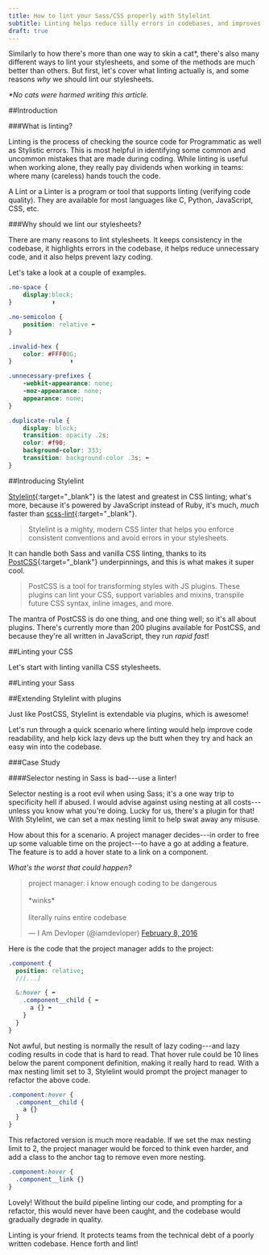```yaml
---
title: How to lint your Sass/CSS properly with Stylelint
subtitle: Linting helps reduce silly errors in codebases, and improves coding quality by enforcing good coding rules, and practices.
draft: true
---
```


Similarly to how there's more than one way to skin a cat\*, there's also many different ways to lint your stylesheets, and some of the methods are much better than others. But first, let's cover what linting actually is, and some reasons *why* we should lint our stylesheets.

*\*No cats were harmed writing this article.*


<!--more-->

##Introduction

###What is linting?

Linting is the process of checking the source code for Programmatic as well as Stylistic errors. This is most helpful in identifying some common and uncommon mistakes that are made during coding. While linting is useful when working alone, they really pay dividends when working in teams: where many (careless) hands touch the code.

A Lint or a Linter is a program or tool that supports linting (verifying code quality). They are available for most languages like C, Python, JavaScript, CSS,  etc.

###Why should we lint our stylesheets?

There are many reasons to lint stylesheets. It keeps consistency in the codebase, it highlights errors in the codebase, it helps reduce unnecessary code, and it also helps prevent lazy coding.

Let's take a look at a couple of examples.

~~~css
.no-space {
    display:block;
}           ⬆
~~~

~~~css
.no-semicolon {
    position: relative ⬅
}
~~~

~~~css
.invalid-hex {
    color: #FFF00G;
}                ⬆
~~~


~~~css
.unnecessary-prefixes {
    -webkit-appearance: none;
    -moz-appearance: none;
    appearance: none;
}
~~~

~~~css
.duplicate-rule {
    display: block;
    transition: opacity .2s;
    color: #f90;
    background-color: 333;
    transition: background-color .3s; ⬅
}
~~~


##Introducing Stylelint

[Stylelint](http://stylelint.io/){:target="\_blank"} is the latest and greatest in CSS linting; what's more, because it's powered by JavaScript instead of Ruby, it's much, *much* faster than [scss-lint](https://github.com/brigade/scss-lint){:target="\_blank"}.

> Stylelint is a mighty, modern CSS linter that helps you enforce consistent conventions and avoid errors in your stylesheets.

It can handle both Sass and vanilla CSS linting, thanks to its [PostCSS](https://github.com/postcss/postcss){:target="\_blank"} underpinnings, and this is what makes it super cool.

> PostCSS is a tool for transforming styles with JS plugins. These plugins can lint your CSS, support variables and mixins, transpile future CSS syntax, inline images, and more.

The mantra of PostCSS is do one thing, and one thing well; so it's all about plugins. There's currently more than 200 plugins available for PostCSS, and because they're all written in JavaScript, they run *rapid fast*!


##Linting your CSS

Let's start with linting vanilla CSS stylesheets.

##Linting your Sass

##Extending Stylelint with plugins

Just like PostCSS, Stylelint is extendable via plugins, which is awesome!

Let's run through a quick scenario where linting would help improve code readability, and help kick lazy devs up the butt when they try and hack an easy win into the codebase.

###Case Study

####Selector nesting in Sass is bad---use a linter!

Selector nesting is a root evil when using Sass; it's a one way trip to specificity hell if abused. I would advise against using nesting at all costs---unless you know what you're doing. Lucky for us, there's a plugin for that! With Stylelint, we can set a max nesting limit to help swat away any misuse.

How about this for a scenario. A project manager decides---in order to free up some valuable time on the project---to have a go at adding a feature. The feature is to add a hover state to a link on a component.

*What's the worst that could happen?*

<blockquote class="twitter-tweet" data-lang="en"><p lang="en" dir="ltr">project manager: i know enough coding to be dangerous<br><br>*winks*<br><br>literally ruins entire codebase</p>&mdash; I Am Devloper (@iamdevloper) <a href="https://twitter.com/iamdevloper/status/696692323703336960">February 8, 2016</a></blockquote>
<script async src="//platform.twitter.com/widgets.js" charset="utf-8"></script>

Here is the code that the project manager adds to the project:

~~~sass
.component {
  position: relative;
  //[...]

  &:hover { ⬅
    .component__child { ⬅
      a {} ⬅
    }  
  }
}
~~~

Not awful, but nesting is normally the result of lazy coding---and lazy coding results in code that is hard to read. That hover rule could be 10 lines below the parent component definition, making it really hard to read. With a max nesting limit set to 3, Stylelint would prompt the project manager to refactor the above code.

~~~sass
.component:hover {
  .component__child {
    a {}
  }  
}
~~~

This refactored version is much more readable. If we set the max nesting limit to 2, the project manager would be forced to think even harder, and add a class to the anchor tag to remove even more nesting.

~~~sass
.component:hover {
  .component__link {}
}
~~~

Lovely! Without the build pipeline linting our code, and prompting for a refactor, this would never have been caught, and the codebase would gradually degrade in quality.

Linting is your friend. It protects teams from the technical debt of a poorly written codebase. Hence forth and lint!
